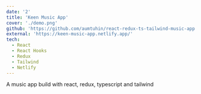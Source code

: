 ```yaml
---
date: '2'
title: 'Keen Music App'
cover: './demo.png'
github: 'https://github.com/aumtuhin/react-redux-ts-tailwind-music-app'
external: 'https://keen-music-app.netlify.app/'
tech:
  - React
  - React Hooks
  - Redux
  - Tailwind
  - Netlify
---
```


A music app build with react, redux, typescript and tailwind
